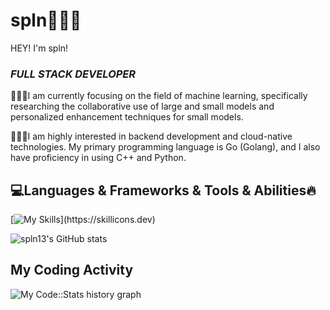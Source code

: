 # spln👨🏻‍💻
HEY! I'm spln!
### *FULL STACK DEVELOPER*

👨🏻‍💻I am currently focusing on the field of machine learning, specifically researching the collaborative use of large and small models and personalized enhancement techniques for small models.

👨🏻‍💻I am highly interested in backend development and cloud-native technologies. My primary programming language is Go (Golang), and I also have proficiency in using C++ and Python.

##  💻Languages & Frameworks & Tools & Abilities🔥
[![My Skills](https://skillicons.dev/icons?i=js,html,css,anaconda,blender,c,cpp,django,flask,docker,git,github,gmail,go,latex,linkedin,linux,md,mysql,nginx,py,pytorch,redis,stackoverflow,vscode,)](https://skillicons.dev)

![spln13's GitHub stats](https://github-readme-stats.vercel.app/api?username=spln13&show_icons=true&theme=synthwave)


## My Coding Activity
![My Code::Stats history graph](https://codestats-readme.wegfan.cn/history-graph/spln?history_days=30)
